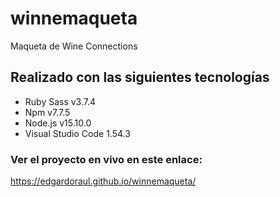 # winnemaqueta
Maqueta de Wine Connections

## Realizado con las siguientes tecnologías
- Ruby Sass v3.7.4
- Npm v7.7.5
- Node.js v15.10.0
- Visual Studio Code 1.54.3


### Ver el proyecto en vivo en este enlace:
<a href="https://edgardoraul.github.io/winnemaqueta/" target="_blank" title="Wine Connections Maqueta">https://edgardoraul.github.io/winnemaqueta/</a>